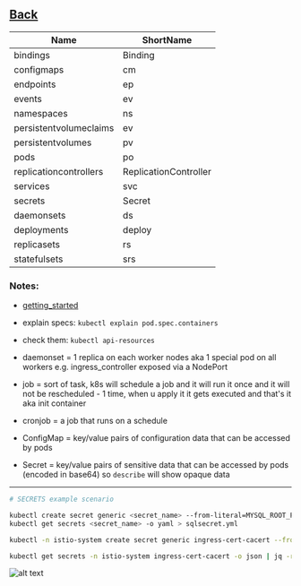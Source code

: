 

<ins>[Back](k8s.md)<ins>
---

| Name 	               | ShortName 	                |
|----------------------|----------------------------|
|bindings              | Binding    	            |
|configmaps            |  	cm                      |
|endpoints             |  	ep                      |
|events                |  	ev                      |
|namespaces            |  	ns                      |
|persistentvolumeclaims|  	ev                      |
|persistentvolumes     |  	pv                      |
|pods                  |  	po                      |
|replicationcontrollers|ReplicationController       |
|services              |  	svc                     |
|secrets               |Secret                      |
|daemonsets            |    ds                      |
|deployments           |  	deploy                  |
|replicasets           |  	rs                      |
|statefulsets          |  	srs                     |



### Notes:

* [getting_started](https://kubernetes.io/docs/reference/generated/kubectl/kubectl-commands#-strong-getting-started-strong-)

* explain specs: `kubectl explain pod.spec.containers`

* check them: `kubectl api-resources`

* daemonset = 1 replica on each worker nodes aka 1 special pod on all workers e.g. ingress_controller exposed via a NodePort
* job = sort of task, k8s will schedule a job and it will run it once and it will not be rescheduled - 1 time, when u apply it it gets executed and that's it aka init container
* cronjob = a job that runs on a schedule
* ConfigMap = key/value pairs of configuration data that can be accessed by pods
* Secret = key/value pairs of sensitive data that can be accessed by pods (encoded in base64) so `describe` will show opaque data 

---



```bash
# SECRETS example scenario

kubectl create secret generic <secret_name> --from-literal=MYSQL_ROOT_PASSWORD=test
kubectl get secrets <secret_name> -o yaml > sqlsecret.yml

kubectl -n istio-system create secret generic ingress-cert-cacert --from-file=ca.crt

kubectl get secrets -n istio-system ingress-cert-cacert -o json | jq -r '.data."ca.crt"' | base64 -d > ca.crt
```

![alt text](https://github.com/dejanu/cheetcity/blob/gh-pages/src/k8s_objects_me.png?raw=true)